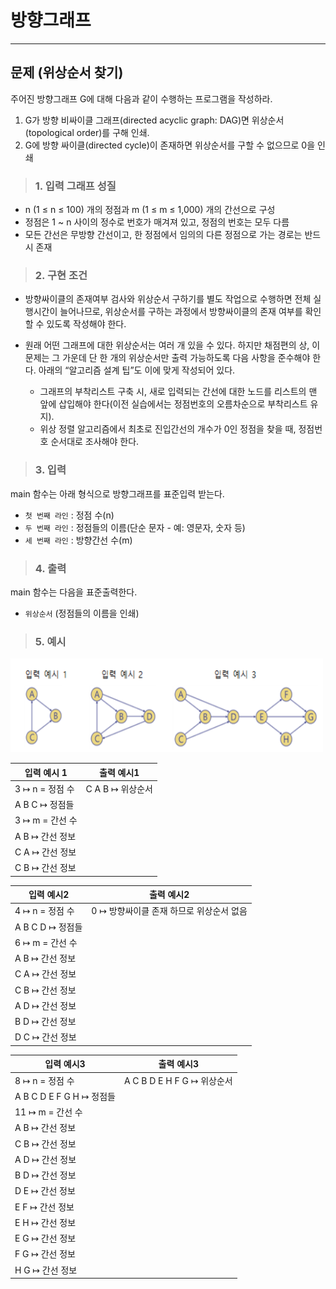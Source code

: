 <h1><strong >방향그래프 </strong></h1>

<hr>

## 문제 (위상순서 찾기)
주어진 방향그래프 G에 대해 다음과 같이 수행하는 프로그램을 작성하라.   
1) G가 방향 비싸이클 그래프(directed acyclic graph: DAG)면 위상순서(topological order)를 구해 인쇄.   
2) G에 방향 싸이클(directed cycle)이 존재하면 위상순서를 구할 수 없으므로 0을 인쇄

> ### 1. 입력 그래프 성질
- n (1 ≤ n ≤ 100) 개의 정점과 m (1 ≤ m ≤ 1,000) 개의 간선으로 구성
- 정점은 1 ~ n 사이의 정수로 번호가 매겨져 있고, 정점의 번호는 모두 다름
- 모든 간선은 무방향 간선이고, 한 정점에서 임의의 다른 정점으로 가는 경로는 반드시 존재

> ### 2. 구현 조건
- 방향싸이클의 존재여부 검사와 위상순서 구하기를 별도 작업으로 수행하면 전체 실행시간이 늘어나므로, 위상순서를 구하는 과정에서 방향싸이클의 존재 여부를 확인할 수 있도록 작성해야 한다.

- 원래 어떤 그래프에 대한 위상순서는 여러 개 있을 수 있다. 하지만 채점편의 상, 이 문제는 그 가운데 단 한 개의 위상순서만 출력 가능하도록 다음 사항을 준수해야 한다. 아래의 “알고리즘 설계 팁”도 이에 맞게 작성되어 있다.
    - 그래프의 부착리스트 구축 시, 새로 입력되는 간선에 대한 노드를 리스트의 맨 앞에 삽입해야 한다(이전 실습에서는 정점번호의 오름차순으로 부착리스트 유지).
    - 위상 정렬 알고리즘에서 최초로 진입간선의 개수가 0인 정점을 찾을 때, 정점번호 순서대로 조사해야 한다.

> ### 3. 입력
main 함수는 아래 형식으로 방향그래프를 표준입력 받는다.
- `첫 번째 라인` : 정점 수(n)
- `두 번째 라인` : 정점들의 이름(단순 문자 - 예: 영문자, 숫자 등)
- `세 번째 라인` : 방향간선 수(m)

> ### 4. 출력
main 함수는 다음을 표준출력한다.
- `위상순서` (정점들의 이름을 인쇄)

> ### 5. 예시

<img src="../Reference_img/12g.png" width='500' height='150'>

|입력 예시 1| 출력 예시1|
|---|---|
|3 ↦ n = 정점 수 |C A B ↦ 위상순서 |
|A B C ↦ 정점들 | |
|3 ↦ m = 간선 수 | |
|A B ↦ 간선 정보 | |
|C A ↦ 간선 정보 | |
|C B ↦ 간선 정보 | |

|입력 예시2 | 출력 예시2|
|---|---|
|4 ↦ n = 정점 수 |0 ↦ 방향싸이클 존재 하므로 위상순서 없음 |
|A B C D ↦ 정점들 | |
|6 ↦ m = 간선 수 | |
|A B ↦ 간선 정보 | |
|C A ↦ 간선 정보 | |
|C B ↦ 간선 정보 | |
|A D ↦ 간선 정보 | |
|B D ↦ 간선 정보 | |
|D C ↦ 간선 정보 | |

|입력 예시3 | 출력 예시3|
|---|---|
|8 ↦ n = 정점 수 |A C B D E H F G ↦ 위상순서 |
|A B C D E F G H ↦ 정점들 | |
|11 ↦ m = 간선 수 | |
| A B ↦ 간선 정보| |
| C B ↦ 간선 정보| |
| A D ↦ 간선 정보| |
|B D ↦ 간선 정보 | |
| D E ↦ 간선 정보| |
|E F ↦ 간선 정보 | |
| E H ↦ 간선 정보| |
|E G ↦ 간선 정보 | |
| F G ↦ 간선 정보| |
| H G ↦ 간선 정보| |